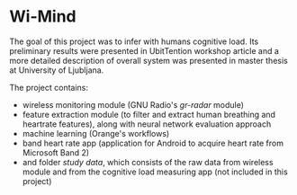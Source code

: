 # Wi-Mind

The goal of this project was to infer with humans cognitive load. Its preliminary results were presented in UbitTention workshop article and a more detailed description of overall system was presented in master thesis at University of Ljubljana.

The project contains:
* wireless monitoring module (GNU Radio's *gr-radar* module) 
* feature extraction module (to filter and extract human breathing and heartrate features), along with neural network evaluation approach
* machine learning (Orange's workflows)
* band heart rate app (application for Android to acquire heart rate from Microsoft Band 2)
* and folder *study data*, which consists of the raw data from wireless module and from the cognitive load measuring app (not included in this project) 
